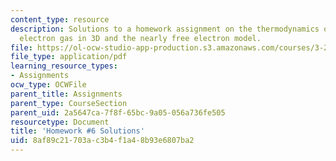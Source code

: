 ```yaml
---
content_type: resource
description: Solutions to a homework assignment on the thermodynamics of the free
  electron gas in 3D and the nearly free electron model.
file: https://ol-ocw-studio-app-production.s3.amazonaws.com/courses/3-23-electrical-optical-and-magnetic-properties-of-materials-fall-2007/8af89c21703ac3b4f1a48b93e6807ba2_sol6.pdf
file_type: application/pdf
learning_resource_types:
- Assignments
ocw_type: OCWFile
parent_title: Assignments
parent_type: CourseSection
parent_uid: 2a5647ca-7f8f-65bc-9a05-056a736fe505
resourcetype: Document
title: 'Homework #6 Solutions'
uid: 8af89c21-703a-c3b4-f1a4-8b93e6807ba2
---
```

